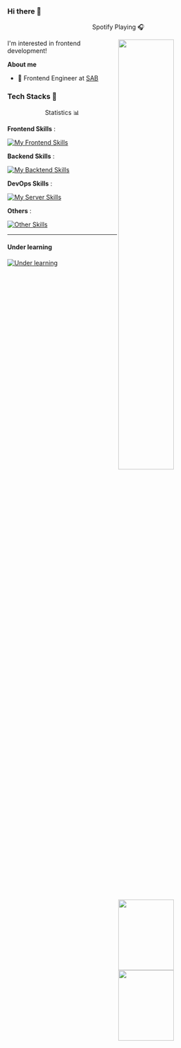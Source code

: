 ### Hi there 👋
<p align="center">Spotify Playing 🎧 </p>
<a href="https://open.spotify.com/user/31su7yqfmlsk6uwt6hsj2lkw3sru">
  <img align="right" src="https://novatorem-yionr.vercel.app/api/spotify" width="50%"/>
</a>

I'm interested in frontend development!

**About me**

- 💼 Frontend Engineer at [SAB](https://www.weixing.cn/)

### Tech Stacks 🐾


<p align="center">Statistics 📊 </p>
<a href="#no-where">
  <img align="right" src="https://github-readme-stats.vercel.app/api?username=yionr&show_icons=true" height=160 width="50%"/>
</a>

**Frontend Skills** :

[![My Frontend Skills](https://skillicons.dev/icons?i=vue,react)](#tech-stacks-)

**Backend Skills** :

[![My Backtend Skills](https://skillicons.dev/icons?i=spring)](#tech-stacks-)

<a href="#no-where">
  <img align="right" src="https://github-readme-stats.vercel.app/api/top-langs/?username=yionr&layout=compact" height=160  width="50%"/>
</a>

**DevOps Skills** :

[![My Server Skills](https://skillicons.dev/icons?i=linux,docker,nginx)](#tech-stacks-)

**Others** :

[![Other Skills](https://skillicons.dev/icons?i=git,cloudflare)](#tech-stacks-)

---

#### Under learning

[![Under learning](https://skillicons.dev/icons?i=ts,threejs,tailwind,workers,vim)](#under-learning)
